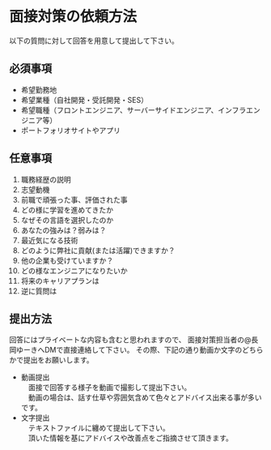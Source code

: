 # 面接対策の依頼方法

以下の質問に対して回答を用意して提出して下さい。

## 必須事項
- 希望勤務地
- 希望業種（自社開発・受託開発・SES）
- 希望職種（フロントエンジニア、サーバーサイドエンジニア、インフラエンジニア等）
- ポートフォリオサイトやアプリ

## 任意事項
1. 職務経歴の説明
2. 志望動機
3. 前職で頑張った事、評価された事
4. どの様に学習を進めてきたか
5. なぜその言語を選択したのか
6. あなたの強みは？弱みは？
7. 最近気になる技術
8. どのように弊社に貢献(または活躍)できますか？
9. 他の企業も受けていますか？
10. どの様なエンジニアになりたいか
11. 将来のキャリアプランは
12. 逆に質問は

## 提出方法

回答にはプライベートな内容も含むと思われますので、
面接対策担当者の@長岡ゆーきへDMで直接連絡して下さい。
その際、下記の通り動画か文字のどちらかで提出をお願いします。

- 動画提出  
　面接で回答する様子を動画で撮影して提出下さい。  
　動画の場合は、話す仕草や雰囲気含めて色々とアドバイス出来る事が多いです。
- 文字提出  
　テキストファイルに纏めて提出して下さい。  
　頂いた情報を基にアドバイスや改善点をご指摘させて頂きます。  
